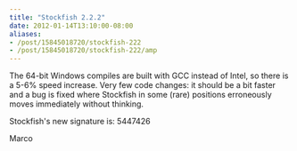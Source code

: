 ```yaml
---
title: "Stockfish 2.2.2"
date: 2012-01-14T13:10:00-08:00
aliases:
- /post/15845018720/stockfish-222
- /post/15845018720/stockfish-222/amp
---
```


The 64-bit Windows compiles are built with GCC instead of Intel, so
there is a 5-6% speed increase. Very few code changes: it should be a
bit faster and a bug is fixed where Stockfish in some (rare) positions
erroneously moves immediately without thinking.

Stockfish's new signature is: 5447426

Marco
